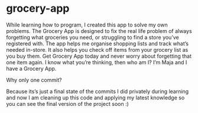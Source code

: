# grocery-app


While learning how to program, I created this app to solve my own problems. The Grocery App is designed to fix the real life problem of always forgetting what groceries you need, or struggling to find a store you’ve registered with. The app helps me organise shopping lists and track what’s needed in-store. It also helps you check off items from your grocery list as you buy them. Get Grocery App today and never worry about forgetting that one item again. I know what you’re thinking, then who am I? I’m Maja and I have a Grocery App.


Why only one commit?

Because its’s just a final state of the commits I did privately during learning and now I am cleaning up this code and applying my latest knowledge so you can see the final version of the project soon :)
